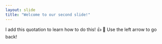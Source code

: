 ```yaml
---
layout: slide
title: "Welcome to our second slide!"
---
```

I add this quotation to learn how to do this! :+1: :camel: 
Use the left arrow to go back!
